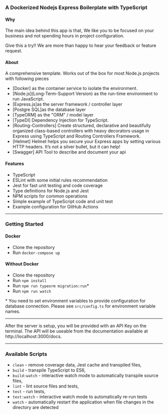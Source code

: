 
### A Dockerized Nodejs Express Boilerplate with TypeScript

#### Why
The main idea behind this app is that, We like you to be focused on your business and not spending hours in project configuration. 

Give this a try!! We are more than happy to hear your feedback or feature request.

#### About

A comprehensive template. Works out of the box for most Node.js projects with following pieces 

- [Docker] as the container service to isolate the environment.
- [Node.js](Long-Term-Support Version) as the run-time environment to run JavaScript.
- [Express.js]as the server framework / controller layer
- [Postgre SQL]as the database layer
- [TypeORM] as the "ORM" / model layer
- [TypeDI] Dependency Injection for TypeScript.
- [Routing-Controllers] Create structured, declarative and beautifully organized class-based controllers with heavy decorators usage in Express using TypeScript and Routing Controllers Framework.
- [Helmet] Helmet helps you secure your Express apps by setting various HTTP headers. It’s not a silver bullet, but it can help!
- [Swagger] API Tool to describe and document your api

#### Features

+ TypeScript
+ ESLint with some initial rules recommendation
+ Jest for fast unit testing and code coverage
+ Type definitions for Node.js and Jest
+ NPM scripts for common operations
+ Simple example of TypeScript code and unit test
+ Example configuration for GitHub Actions

---
### Getting Started

#### Docker
- Clone the repository
- Run `docker-compose up`

#### Without Docker
- Clone the repository
- Run `npm install`
- Run `npm run typeorm migration:run`*
- Run `npm run watch`

\* You need to set environment variables to provide configuration for database connection. Please see `src/config.ts` for environment variable names.

---

After the server is setup, you will be provided with an API Key on the terminal.
The API will be useable from the documentation available at http://localhost:3000/docs.

---

### Available Scripts

+ `clean` - remove coverage data, Jest cache and transpiled files,
+ `build` - transpile TypeScript to ES6,
+ `build:watch` - interactive watch mode to automatically transpile source files,
+ `lint` - lint source files and tests,
+ `test` - run tests,
+ `test:watch` - interactive watch mode to automatically re-run tests
+ `watch` - automatically restart the application when file changes in the directory are detected
